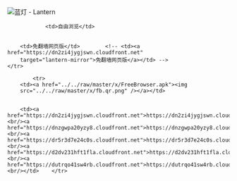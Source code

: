 

<img src="../../raw/master/x/8e0a2b81.c82003be.LanternYellow2.png" alt="蓝灯 - Lantern"/>
<table>
    <tr>
                
                <td>自由浏览</td>
        
        
        <td>免翻墙网页版</td>        <!-- <td><a href="https://dn2zi4jygjswn.cloudfront.net"
        target="lantern-mirror">免翻墙网页版</a></td> -->
    </tr>
    
            <tr>
        <td><a href="../../raw/master/x/FreeBrowser.apk"><img
        src="../../raw/master/x/fb.qr.png" /></a></td>

        
        <td><a href="https://dn2zi4jygjswn.cloudfront.net">https://dn2zi4jygjswn.cloudfront.net</a><br/><a href="https://dnzgwpa20yzy8.cloudfront.net">https://dnzgwpa20yzy8.cloudfront.net</a><br/><a href="https://dr5r3d7e24c0s.cloudfront.net">https://dr5r3d7e24c0s.cloudfront.net</a><br/><a href="https://d2dv231hft1fla.cloudfront.net">https://d2dv231hft1fla.cloudfront.net</a><br/><a href="https://dutrqo41sw4rb.cloudfront.net">https://dutrqo41sw4rb.cloudfront.net</a><br/></td>    </tr>
</table>
